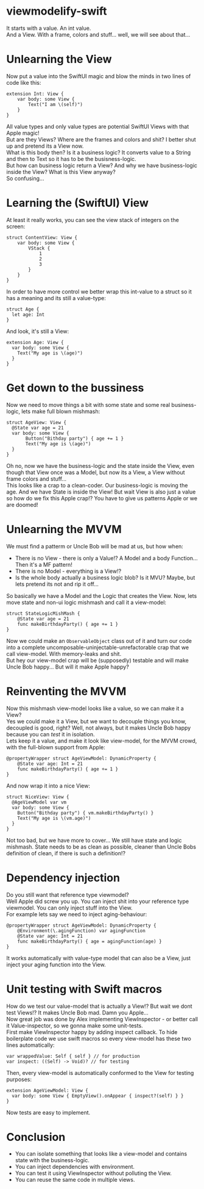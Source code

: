 # viewmodelify-swift
It starts with a value.
An int value.\
And a View.
With a frame, colors and stuff... well, we will see about that...

# Unlearning the View
Now put a value into the SwiftUI magic and blow the minds in two lines of code like this:
```
extension Int: View {
    var body: some View {
        Text("I am \(self)")
    }
}
```
All value types and only value types are potential SwiftUI Views with that Apple magic!\
But are they Views? Where are the frames and colors and shit? I better shut up and pretend its a View now.\
What is this body then? Is it a business logic? It converts value to a String and then to Text so it has to be the busisness-logic.\
But how can business logic return a View? And why we have business-logic inside the View? What is this View anyway?\
So confusing...

# Learning the (SwiftUI) View
At least it really works, you can see the view stack of integers on the screen:
```
struct ContentView: View {
    var body: some View {
        VStack {
            1
            2
            3
        }
    }
}
```
In order to have more control we better wrap this int-value to a struct so it has a meaning and its still a value-type:
```
struct Age {
  let age: Int
}
```
And look, it's still a View:
```
extension Age: View {
  var body: some View {
    Text("My age is \(age)")
  }
}
```

# Get down to the bussiness
Now we need to move things a bit with some state and some real business-logic, lets make full blown mishmash:
```
struct AgeView: View {
  @State var age = 21
  var body: some View {
       Button("Bithday party") { age += 1 }
       Text("My age is \(age)")
  }
}
```

Oh no, now we have the business-logic and the state inside the View, even though that View once was a Model, but now its a View, a View without frame colors and stuff...\
This looks like a crap to a clean-coder. Our business-logic is moving the age. And we have State is inside the View! But wait View is also just a value so how do we fix this Apple crap!? You have to give us patterns Apple or we are doomed!

# Unlearning the MVVM
We must find a patterm or Uncle Bob will be mad at us, but how when:
- There is no View - there is only a Value!? A Model and a body Function... Then it's a MF pattern!
- There is no Model - everything is a View!?
- Is the whole body actually a business logic blob? Is it MVU? Maybe, but lets pretend its not and rip it off...

So basically we have a Model and the Logic that creates the View.
Now, lets move state and non-ui logic mishmash and call it a view-model:
```
struct StateLogicMishMash {
    @State var age = 21
    func makeBirthdayParty() { age += 1 }
}
```
Now we could make an `ObservableObject` class out of it and turn our code into a complete uncomposable-uninjectable-unrefactorable crap that we call view-model. With memory-leaks and shit.\
But hey our view-model crap will be (supposedly) testable and will make Uncle Bob happy... But will it make Apple happy?

# Reinventing the MVVM
Now this mishmash view-model looks like a value, so we can make it a View?\
Yes we could make it a View, but we want to decouple things you know, decoupled is good, right? Well, not always, but it makes Uncle Bob happy because you can *test* it in isolation.\
Lets keep it a value, and make it look like view-model, for the MVVM crowd, with the full-blown support from Apple:
```
@propertyWrapper struct AgeViewModel: DynamicProperty {
    @State var age: Int = 21
    func makeBirthdayParty() { age += 1 }
}
```
And now wrap it into a nice View:
```
struct NiceView: View {
  @AgeViewModel var vm
  var body: some View {
    Button("Bithday party") { vm.makeBirthdayParty() }
    Text("My age is \(vm.age)")
  }
}
```
Not too bad, but we have more to cover... We still have state and logic mishmash. State needs to be as clean as possible, cleaner than Uncle Bobs definition of clean, if there is such a definition!? 

# Dependency injection
Do you still want that reference type viewmodel?\
Well Apple did screw you up. You can inject shit into your reference type viewmodel. You can only inject stuff into the View.\
For example lets say we need to inject aging-behaviour:
```
@propertyWrapper struct AgeViewModel: DynamicProperty {
    @Environment(\.agingFunction) var agingFunction
    @State var age: Int = 21
    func makeBirthdayParty() { age = agingFunction(age) }
}
```
It works automatically with value-type model that can also be a View, just inject your aging function into the View.

# Unit testing with Swift macros
How do we test our value-model that is actually a View!? But wait we dont test Views!? It makes Uncle Bob mad. Damn you Apple...\
Now great job was done by Alex implementing ViewInspector - or better call it Value-inspector, so we gonna make some unit-tests.\
First make ViewInspector happy by adding inspect callback. To hide boilerplate code we use swift macros so every view-model has these two lines automatically:
```
var wrappedValue: Self { self } // for production
var inspect: ((Self) -> Void)? // for testing
```

Then, every view-model is automatically conformed to the View for testing purposes:
```
extension AgeViewModel: View {
  var body: some View { EmptyView().onAppear { inspect?(self) } }
}
```
Now tests are easy to implement.

# Conclusion
- You can isolate something that looks like a view-model and contains state with the business-logic.
- You can inject dependencies with environment.
- You can test it using ViewInspector without polluting the View.
- You can reuse the same code in multiple views.
